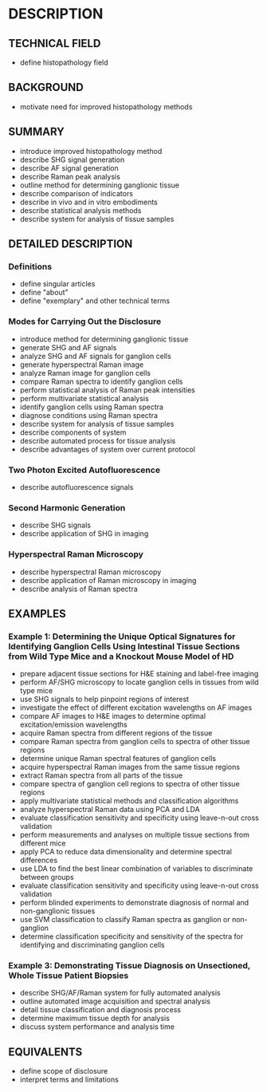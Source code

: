 # DESCRIPTION

## TECHNICAL FIELD

- define histopathology field

## BACKGROUND

- motivate need for improved histopathology methods

## SUMMARY

- introduce improved histopathology method
- describe SHG signal generation
- describe AF signal generation
- describe Raman peak analysis
- outline method for determining ganglionic tissue
- describe comparison of indicators
- describe in vivo and in vitro embodiments
- describe statistical analysis methods
- describe system for analysis of tissue samples

## DETAILED DESCRIPTION

### Definitions

- define singular articles
- define "about"
- define "exemplary" and other technical terms

### Modes for Carrying Out the Disclosure

- introduce method for determining ganglionic tissue
- generate SHG and AF signals
- analyze SHG and AF signals for ganglion cells
- generate hyperspectral Raman image
- analyze Raman image for ganglion cells
- compare Raman spectra to identify ganglion cells
- perform statistical analysis of Raman peak intensities
- perform multivariate statistical analysis
- identify ganglion cells using Raman spectra
- diagnose conditions using Raman spectra
- describe system for analysis of tissue samples
- describe components of system
- describe automated process for tissue analysis
- describe advantages of system over current protocol

### Two Photon Excited Autofluorescence

- describe autofluorescence signals

### Second Harmonic Generation

- describe SHG signals
- describe application of SHG in imaging

### Hyperspectral Raman Microscopy

- describe hyperspectral Raman microscopy
- describe application of Raman microscopy in imaging
- describe analysis of Raman spectra

## EXAMPLES

### Example 1: Determining the Unique Optical Signatures for Identifying Ganglion Cells Using Intestinal Tissue Sections from Wild Type Mice and a Knockout Mouse Model of HD

- prepare adjacent tissue sections for H&E staining and label-free imaging
- perform AF/SHG microscopy to locate ganglion cells in tissues from wild type mice
- use SHG signals to help pinpoint regions of interest
- investigate the effect of different excitation wavelengths on AF images
- compare AF images to H&E images to determine optimal excitation/emission wavelengths
- acquire Raman spectra from different regions of the tissue
- compare Raman spectra from ganglion cells to spectra of other tissue regions
- determine unique Raman spectral features of ganglion cells
- acquire hyperspectral Raman images from the same tissue regions
- extract Raman spectra from all parts of the tissue
- compare spectra of ganglion cell regions to spectra of other tissue regions
- apply multivariate statistical methods and classification algorithms
- analyze hyperspectral Raman data using PCA and LDA
- evaluate classification sensitivity and specificity using leave-n-out cross validation
- perform measurements and analyses on multiple tissue sections from different mice
- apply PCA to reduce data dimensionality and determine spectral differences
- use LDA to find the best linear combination of variables to discriminate between groups
- evaluate classification sensitivity and specificity using leave-n-out cross validation
- perform blinded experiments to demonstrate diagnosis of normal and non-ganglionic tissues
- use SVM classification to classify Raman spectra as ganglion or non-ganglion
- determine classification specificity and sensitivity of the spectra for identifying and discriminating ganglion cells

### Example 3: Demonstrating Tissue Diagnosis on Unsectioned, Whole Tissue Patient Biopsies

- describe SHG/AF/Raman system for fully automated analysis
- outline automated image acquisition and spectral analysis
- detail tissue classification and diagnosis process
- determine maximum tissue depth for analysis
- discuss system performance and analysis time

## EQUIVALENTS

- define scope of disclosure
- interpret terms and limitations

